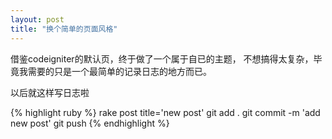 ```yaml
---
layout: post
title: "换个简单的页面风格"
---
```


借鉴codeigniter的默认页，终于做了一个属于自已的主题，
不想搞得太复杂，毕竟我需要的只是一个最简单的记录日志的地方而已。

以后就这样写日志啦

{% highlight ruby %}
rake post title='new post'
git add .
git commit -m 'add new post'
git push
{% endhighlight %}
